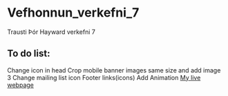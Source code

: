 # Vefhonnun_verkefni_7
 Trausti Þór Hayward verkefni 7
 
 ## To do list:
 Change icon in head
 Crop mobile banner
 images same size and add image 3
 Change mailing list icon 
 Footer links(icons)
 Add Animation
[My live webpage](web/index.html)
